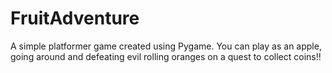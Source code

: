# FruitAdventure

A simple platformer game created using Pygame. You can play as an apple, going around and defeating evil rolling oranges on a quest to collect coins!!
